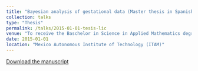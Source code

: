 ```yaml
---
title: "Bayesian analysis of gestational data (Master thesis in Spanish)"
collection: talks
type: "Thesis"
permalink: /talks/2015-01-01-tesis-lic
venue: "To receive the Baschelor in Science in Applied Mathematics degree"
date: 2015-01-01
location: "Mexico Autonomous Institute of Technology (ITAM)"
---
```



[Download the manuscript](https://hammurabi.itam.mx/F/CNC4VIRVHDUH6LETNYG53YIK9D11DGLS8QGS8GSGH41QFRTQJS-38191?func=full-set-set&set_number=001754&set_entry=000001&format=999)
